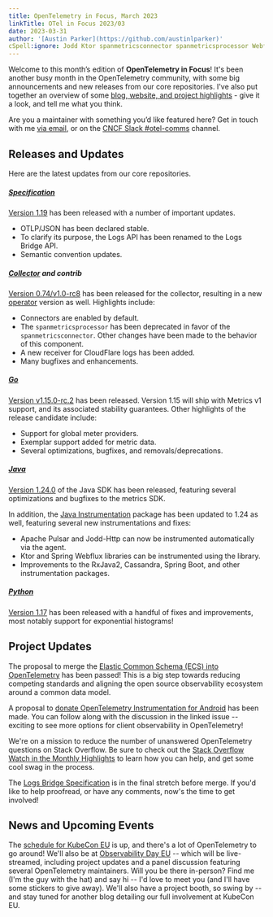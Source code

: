 ```yaml
---
title: OpenTelemetry in Focus, March 2023
linkTitle: OTel in Focus 2023/03
date: 2023-03-31
author: '[Austin Parker](https://github.com/austinlparker)'
cSpell:ignore: Jodd Ktor spanmetricsconnector spanmetricsprocessor Webflux
---
```


Welcome to this month’s edition of **OpenTelemetry in Focus**! It's been another
busy month in the OpenTelemetry community, with some big announcements and new
releases from our core repositories. I've also put together an overview of some
[blog, website, and project highlights](https://arc.net/e/18897C6F-3A57-4769-A929-902A18AB1B04) -
give it a look, and tell me what you think.

Are you a maintainer with something you’d like featured here? Get in touch with
me [via email](mailto:austin@lightstep.com), or on the
[CNCF Slack #otel-comms](https://cloud-native.slack.com/archives/C02UN96HZH6)
channel.

## Releases and Updates

Here are the latest updates from our core repositories.

<!-- markdownlint-disable heading-increment -->

##### [Specification](/docs/specs/otel/)

[Version 1.19](https://github.com/open-telemetry/opentelemetry-specification/releases/tag/v1.19.0)
has been released with a number of important updates.

- OTLP/JSON has been declared stable.
- To clarify its purpose, the Logs API has been renamed to the Logs Bridge API.
- Semantic convention updates.

##### [Collector](/docs/collector/) and contrib

[Version 0.74/v1.0-rc8](https://github.com/open-telemetry/opentelemetry-collector-releases/releases/tag/v0.74.0)
has been released for the collector, resulting in a new
[operator](https://github.com/open-telemetry/opentelemetry-operator/releases/tag/v0.74.0)
version as well. Highlights include:

- Connectors are enabled by default.
- The `spanmetricsprocessor` has been deprecated in favor of the
  `spanmetricsconnector`. Other changes have been made to the behavior of this
  component.
- A new receiver for CloudFlare logs has been added.
- Many bugfixes and enhancements.

##### [Go](/docs/instrumentation/go/)

[Version v1.15.0-rc.2](https://github.com/open-telemetry/opentelemetry-go/releases/tag/v1.15.0-rc.2)
has been released. Version 1.15 will ship with Metrics v1 support, and its
associated stability guarantees. Other highlights of the release candidate
include:

- Support for global meter providers.
- Exemplar support added for metric data.
- Several optimizations, bugfixes, and removals/deprecations.

##### [Java](/docs/instrumentation/java/)

[Version 1.24.0](https://github.com/open-telemetry/opentelemetry-java/releases/tag/v1.24.0)
of the Java SDK has been released, featuring several optimizations and bugfixes
to the metrics SDK.

In addition, the
[Java Instrumentation](https://github.com/open-telemetry/opentelemetry-java-instrumentation/releases/tag/v1.24.0)
package has been updated to 1.24 as well, featuring several new instrumentations
and fixes:

- Apache Pulsar and Jodd-Http can now be instrumented automatically via the
  agent.
- Ktor and Spring Webflux libraries can be instrumented using the library.
- Improvements to the RxJava2, Cassandra, Spring Boot, and other instrumentation
  packages.

##### [Python](/docs/instrumentation/python/)

[Version 1.17](https://github.com/open-telemetry/opentelemetry-python/releases/tag/v1.17.0)
has been released with a handful of fixes and improvements, most notably support
for exponential histograms!

## Project Updates

The proposal to merge the
[Elastic Common Schema (ECS) into OpenTelemetry](https://github.com/open-telemetry/oteps/pull/222)
has been passed! This is a big step towards reducing competing standards and
aligning the open source observability ecosystem around a common data model.

A proposal to
[donate OpenTelemetry Instrumentation for Android](https://github.com/open-telemetry/community/issues/1400)
has been made. You can follow along with the discussion in the linked issue --
exciting to see more options for client observability in OpenTelemetry!

We're on a mission to reduce the number of unanswered OpenTelemetry questions on
Stack Overflow. Be sure to check out the
[Stack Overflow Watch in the Monthly Highlights](https://arc.net/e/18897C6F-3A57-4769-A929-902A18AB1B04)
to learn how you can help, and get some cool swag in the process.

The
[Logs Bridge Specification](https://github.com/open-telemetry/opentelemetry-specification/issues/2911)
is in the final stretch before merge. If you'd like to help proofread, or have
any comments, now's the time to get involved!

## News and Upcoming Events

The
[schedule for KubeCon EU](https://events.linuxfoundation.org/kubecon-cloudnativecon-europe/program/schedule/)
is up, and there's a lot of OpenTelemetry to go around! We'll also be at
[Observability Day EU](https://events.linuxfoundation.org/kubecon-cloudnativecon-europe/co-located-events/observability-day/)
-- which will be live-streamed, including project updates and a panel discussion
featuring several OpenTelemetry maintainers. Will you be there in-person? Find
me (I'm the guy with the hat) and say hi -- I'd love to meet you (and I'll have
some stickers to give away). We'll also have a project booth, so swing by -- and
stay tuned for another blog detailing our full involvement at KubeCon EU.
